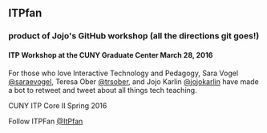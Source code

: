 ## ITPfan 

### product of Jojo's GitHub workshop (all the directions git goes!)
#### ITP Workshop at the CUNY Graduate Center March 28, 2016

For those who love Interactive Technology and Pedagogy,
Sara Vogel [@saraevogel](https://twitter.com/saraevogel), Teresa Ober [@trsober](https://twitter.com/trsober), and Jojo Karlin [@jojokarlin](https://twitter.com/jojokarlin)
have made a bot to retweet and tweet about all things tech teaching.

CUNY ITP Core II Spring 2016

Follow ITPFan [@ItPfan](https://twitter.com/ItPfan)